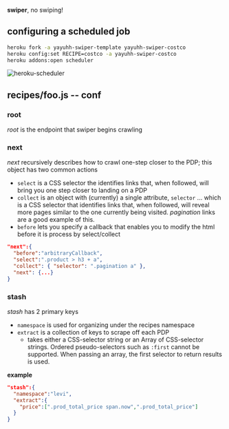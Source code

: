 **swiper**, no swiping!

## configuring a scheduled job

```bash
heroku fork -a yayuhh-swiper-template yayuhh-swiper-costco
heroku config:set RECIPE=costco -a yayuhh-swiper-costco
heroku addons:open scheduler
```

![heroku-scheduler](https://dl.dropboxusercontent.com/u/70306/yayuhh/swiper/heroku-scheduler.png)


## recipes/foo.js -- conf

### root
*root* is the endpoint that swiper begins crawling

### next
*next* recursively describes how to crawl one-step closer to the PDP; this object has two common actions
+ `select` is a CSS selector the identifies links that, when followed, will bring you one step closer to landing on a PDP
+ `collect` is an object with (currently) a single attribute, `selector` ... which is a CSS selector that identifies links that, when followed, will reveal more pages similar to the one currently being visited. *pagination* links are a good example of this.
+ `before` lets you specify a callback that enables you to modify the html before it is process by select/collect
```json
"next":{
  "before":"arbitraryCallback",
  "select":".product > h3 + a",
  "collect": { "selector": ".pagination a" },
  "next": {...}
}
```

### stash
*stash* has 2 primary keys
+ `namespace` is used for organizing under the recipes namespace
+ `extract` is a collection of keys to scrape off each PDP
  - takes either a CSS-selector string or an Array of CSS-selector strings. Ordered pseudo-selectors such as `:first` cannot be supported. When passing an array, the first selector to return results is used.

**example**
```json
"stash":{
  "namespace":"levi",
  "extract":{
    "price":[".prod_total_price span.now",".prod_total_price"]
  }
}
```
